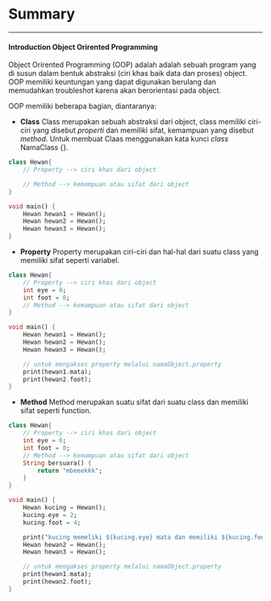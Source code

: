 # Summary
---

#### Introduction Object Orirented Programming
Object Orirented Programming (OOP) adalah adalah sebuah program  yang di susun dalam bentuk abstraksi (ciri khas baik data dan proses) object. OOP memiliki keuntungan yang dapat digunakan berulang dan memudahkan troubleshot karena akan berorientasi pada object.

OOP memiliki beberapa bagian, diantaranya:
- **Class**
Class merupakan sebuah abstraksi dari object, class memiliki ciri-ciri yang disebut _properti_ dan memiliki sifat, kemampuan yang disebut _method_. Untuk membuat Claas menggunakan kata kunci _class_ NamaClass {}.
```Dart
class Hewan{
    // Property --> ciri khas dari object

    // Method --> kemampuan atau sifat dari object
}

void main() {
    Hewan hewan1 = Hewan();
    Hewan hewan2 = Hewan();
    Hewan hewan3 = Hewan();
}
```
- **Property**
Property merupakan ciri-ciri dan hal-hal dari suatu class yang memiliki sifat seperti variabel.
```Dart
class Hewan{
    // Property --> ciri khas dari object
    int eye = 0;
    int foot = 0;
    // Method --> kemampuan atau sifat dari object
}

void main() {
    Hewan hewan1 = Hewan();
    Hewan hewan2 = Hewan();
    Hewan hewan3 = Hewan();

    // untuk mengakses property melalui namaObject.property
    print(hewan1.mata);
    print(hewan2.foot);
}
```
- **Method**
Method merupakan suatu sifat dari suatu class dan memiliki sifat seperti function.
```Dart
class Hewan{
    // Property --> ciri khas dari object
    int eye = 0;
    int foot = 0;
    // Method --> kemampuan atau sifat dari object
    String bersuara() {
        return "mbeeekkk";
    }
}

void main() {
    Hewan kucing = Hewan();
    kucing.eye = 2;
    kucing.foot = 4;

    print("kucing memeliki ${kucing.eye} mata dan memiliki ${kucing.foot} kaki, kemudian beruara ${kucing.bersuara()}");
    Hewan hewan2 = Hewan();
    Hewan hewan3 = Hewan();

    // untuk mengakses property melalui namaObject.property
    print(hewan1.mata);
    print(hewan2.foot);
}
```

